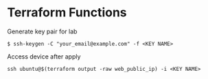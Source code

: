 # Terraform Functions
Generate key pair for lab
```
$ ssh-keygen -C "your_email@example.com" -f <KEY NAME>
```

Access device after apply
```
ssh ubuntu@$(terraform output -raw web_public_ip) -i <KEY NAME>
```
